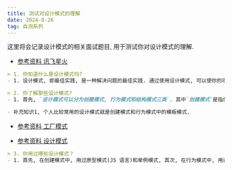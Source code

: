 ```yaml
---
title: 测试对设计模式的理解
date: 2024-8-26
tag: 自测系列
---
```

这里将会记录设计模式的相关面试题目, 用于测试你对设计模式的理解.

- [参考资料 讯飞星火](https://xinghuo.xfyun.cn/desk)

``` md
> 1. 你知道什么是设计模式吗?
- 1. 设计模式, 即最佳实践, 是一种解决问题的最佳实践. 通过使用设计模式, 可以使你的项目变得可维护.
```

``` md
> 2. 你了解那些设计模式?
- 1. 首先, `设计模式可以分为创建模式, 行为模式和结构模式三类`. 其中`创建模式`是指创建对象实例的模式. 包括单例模式, 工厂模式, 原型模式等. 其中`单例模式`是指一个类只能创建一个实例的模式. `工厂模式`是指通过工厂来统一创建对象实例的模式. `原型模式`是指通过克隆原型的方法来创建对象实例的模式. `行为模式`, 是指处理对象实例的行为的模式, 包括模板模式, 命令模式, 迭代器模式, 策略模式等. 其中`模板模式`是指通过`制定`模板来给对象实例使用. `结构模式`是指处理对象实例的结构的模式. 包括适配器模式, 装饰者模式等.

- 补充知识1, 个人比较常用的设计模式就是创建模式和行为模式中的模板模式.
```
- [参考资料 工厂模式](https://juejin.cn/post/7127983249799774239)

- [参考资料 设计模式](https://www.runoob.com/design-pattern/strategy-pattern.html)

``` md
> 3. 你用过哪些设计模式？
- 1. 首先, 在创建模式中, 用过原型模式(JS 语言)和单例模式, 其次, 在行为模式中, 用过模板模式(组件化开发, mixins 混入), 迭代器模式(遍历可迭代的对象实例)和策略模式(制定校验规则策略). 最后, 在结构模式中用过 MVVM 模型(Vue 网站前端框架响应式基础).
```